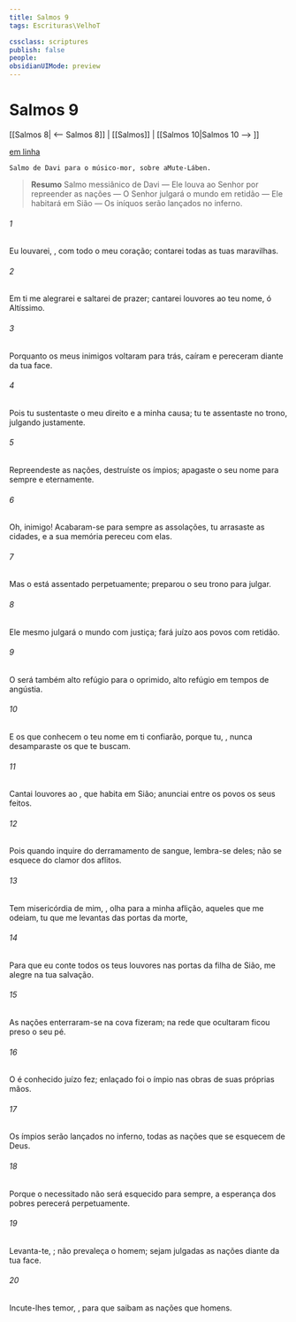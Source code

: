 ```yaml
---
title: Salmos 9
tags: Escrituras\VelhoT

cssclass: scriptures
publish: false
people:
obsidianUIMode: preview
---
```


# Salmos 9
[[Salmos 8| <-- Salmos 8]] | [[Salmos]] | [[Salmos 10|Salmos 10 --> ]]

[em linha](https://churchofjesuschrist.org/study/scriptures/ot/ps/9?lang=por)

```
Salmo de Davi para o músico-mor, sobre aMute-Láben.
```

> __Resumo__
Salmo messiânico de Davi — Ele louva ao Senhor por repreender as nações — O Senhor julgará o mundo em retidão — Ele habitará em Sião — Os iníquos serão lançados no inferno.

###### 1 
Eu  louvarei, , com todo o meu coração; contarei todas as tuas maravilhas.

###### 2 
Em ti me alegrarei e saltarei de prazer; cantarei louvores ao teu nome, ó Altíssimo.

###### 3 
Porquanto os meus inimigos voltaram para trás, caíram e pereceram diante da tua face.

###### 4 
Pois tu sustentaste o meu direito e a minha causa; tu te assentaste no trono, julgando justamente.

###### 5 
Repreendeste as nações, destruíste os ímpios; apagaste o seu nome para sempre e eternamente.

###### 6 
Oh, inimigo! Acabaram-se para sempre as assolações,  tu arrasaste as cidades, e a sua memória pereceu com elas.

###### 7 
Mas o  está assentado perpetuamente;  preparou o seu trono para julgar.

###### 8 
Ele mesmo julgará o mundo com justiça; fará juízo aos povos com retidão.

###### 9 
O  será também  alto refúgio para o oprimido,  alto refúgio em tempos de angústia.

###### 10 
E os que conhecem o teu nome em ti confiarão, porque tu, , nunca desamparaste os que te buscam.

###### 11 
Cantai louvores ao , que habita em Sião; anunciai entre os povos os seus feitos.

###### 12 
Pois quando inquire do derramamento de sangue, lembra-se deles; não se esquece do clamor dos aflitos.

###### 13 
Tem misericórdia de mim, , olha para a minha aflição,  aqueles que me odeiam, tu que me levantas das portas da morte,

###### 14 
Para que eu conte todos os teus louvores nas portas da filha de Sião,  me alegre na tua salvação.

###### 15 
As nações enterraram-se na cova  fizeram; na rede que ocultaram ficou preso o seu pé.

###### 16 
O  é conhecido  juízo  fez; enlaçado foi o ímpio nas obras de suas próprias mãos. 

###### 17 
Os ímpios serão lançados no inferno,  todas as nações que se esquecem de Deus.

###### 18 
Porque o necessitado não será esquecido para sempre,  a esperança dos pobres perecerá perpetuamente.

###### 19 
Levanta-te, ; não prevaleça o homem; sejam julgadas as nações diante da tua face.

###### 20 
Incute-lhes temor, , para que saibam as nações que  homens. 

